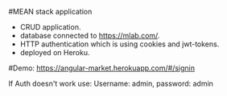 #MEAN stack application
- CRUD application.
- database connected to https://mlab.com/.
- HTTP authentication which is using cookies and jwt-tokens.
- deployed on Heroku.

#Demo: https://angular-market.herokuapp.com/#/signin

If Auth doesn't work use: Username: admin, password: admin
